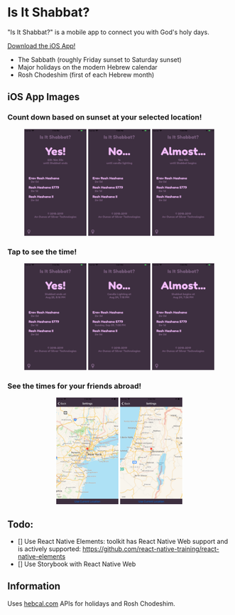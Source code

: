 # Is It Shabbat?
"Is It Shabbat?" is a mobile app to connect you with God's holy days.

[Download the iOS App!](https://itunes.apple.com/us/app/is-it-shabbat/id1435157805)

- The Sabbath (roughly Friday sunset to Saturday sunset)
- Major holidays on the modern Hebrew calendar
- Rosh Chodeshim (first of each Hebrew month)

## iOS App Images

### Count down based on sunset at your selected location!
<p align="center">
    <img src="./images/6s Plus/Yes Count.png" alt="It Is Shabbat!" width=140 height=240 />
    <img src="./images/6s Plus/No Count.png" alt="It Is Not Shabbat..." width=140 height=240 />
    <img src="./images/6s Plus/Almost Count.png" alt="Shabbat is about to begin!" width=140 height=240 />
</p>

### Tap to see the time!
<p align="center">
    <img src="./images/6s Plus/Yes Time.png" alt="It Is Shabbat!" width=140 height=240 />
    <img src="./images/6s Plus/No Time.png" alt="It Is Not Shabbat..." width=140 height=240 />
    <img src="./images/6s Plus/Almost Time.png" alt="Shabbat is about to begin!" width=140 height=240 />
</p>

### See the times for your friends abroad!
<p align="center">
    <img src="./images/6s Plus/Map New York.png" alt="Change current location using location picker map."  width=140 height=240 />
    <img src="./images/6s Plus/Map Jerusalem.png" alt="Change current location using location picker map."  width=140 height=240 />
</p>

## Todo:
- [] Use React Native Elements: toolkit has React Native Web support and is actively supported: https://github.com/react-native-training/react-native-elements
- [] Use Storybook with React Native Web

## Information
Uses [hebcal.com](https://www.hebcal.com/home/195/jewish-calendar-rest-api) APIs for holidays and Rosh Chodeshim.
